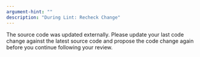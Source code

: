 ```yaml
---
argument-hint: ""
description: "During Lint: Recheck Change"
---
```


The source code was updated externally.
Please update your last code change against the latest source code
and propose the code change again before
you continue following your review.

